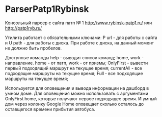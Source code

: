 # ParserPatp1Rybinsk
Консольный парсер с сайта патп № 1 http://www.rybinsk-patp1.ru/ или http://patp1ryb.ru/

Утилита работает с обязательными ключами:
P url - для работы с сайта и
U path - для работы с диска. При работе с диска, на данный момент не должно быть пробелов.

Доступные команды
help - выводит список команд;
home, work - направление. home - от патп, work - от призмы;
OnlyFirst - вывести первый подходящий маршрут на текущее время;
currentAll -  все подходящие маршруты на текущее время;
Full -  все подходящие маршруты на текущее время;



Используется для оповещения и вывода информации на дашборд в умном доме.
Для оповещения можно использовать с аргументами OnlyFirst home, которые получают первое подходящее время. И умный дом через колонку Google Home оповещает сколько осталось до оставщегося времени прибытия автобуса.
